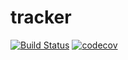 # tracker
[![Build Status](https://travis-ci.org/Ox1D666/tracker.svg?branch=master)](https://travis-ci.org/Ox1D666/tracker)
[![codecov](https://codecov.io/gh/Ox1D666/tracker/branch/master/graph/badge.svg)](https://codecov.io/gh/Ox1D666/tracker)